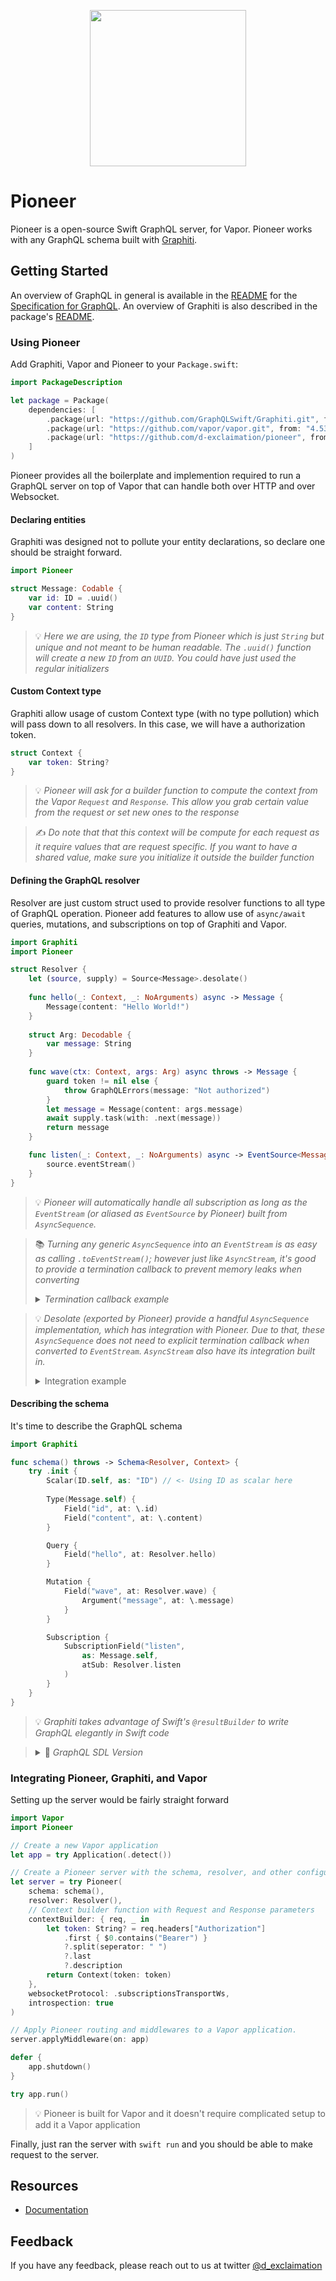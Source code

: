 <p align="center">
    <img src="./pioneer.png" width="250" />
</p>

<p align="center"> 
    <h1>Pioneer</h1>
</p>

Pioneer is a open-source Swift GraphQL server, for Vapor. Pioneer works with any GraphQL schema built with [Graphiti](https://github.com/GraphQLSwift/Graphiti).

## Getting Started

An overview of GraphQL in general is available in the [README](https://github.com/facebook/graphql/blob/master/README.md) for the [Specification for GraphQL](https://github.com/facebook/graphql). An overview of Graphiti is also described in the package's [README](https://github.com/GraphQLSwift/Graphiti/blob/master/README.md).

### Using Pioneer

Add Graphiti, Vapor and Pioneer to your `Package.swift`:

```swift
import PackageDescription

let package = Package(
    dependencies: [
        .package(url: "https://github.com/GraphQLSwift/Graphiti.git", from: "1.0.0"),
        .package(url: "https://github.com/vapor/vapor.git", from: "4.53.0"),
        .package(url: "https://github.com/d-exclaimation/pioneer", from: "0.1.2")
    ]
)
```

Pioneer provides all the boilerplate and implemention required to run a GraphQL server on top of Vapor that can handle both over HTTP and over Websocket.

#### Declaring entities

Graphiti was designed not to pollute your entity declarations, so declare one should be straight forward.

```swift
import Pioneer

struct Message: Codable {
    var id: ID = .uuid()
    var content: String 
}

```

> 💡  _Here we are using, the `ID` type from Pioneer which is just `String` but unique and not meant to be human readable. The `.uuid()` function will create a new `ID` from an `UUID`. You could have just used the regular initializers_


#### Custom Context type

Graphiti allow usage of custom Context type (with no type pollution) which will pass down to all resolvers. In this case, we will have a authorization token.

```swift
struct Context {
    var token: String?
}
```

> 💡  _Pioneer will ask for a builder function to compute the context from the Vapor `Request` and `Response`. This allow you grab certain value from the request or set new ones to the response_

> ✍️ _Do note that that this context will be compute for each request as it require values that are request specific. If you want to have a shared value, make sure you initialize it outside the builder function_

#### Defining the GraphQL resolver

Resolver are just custom struct used to provide resolver functions to all type of GraphQL operation. Pioneer add features to allow use of `async/await` queries, mutations, and subscriptions on top of Graphiti and Vapor.

```swift
import Graphiti
import Pioneer

struct Resolver {
    let (source, supply) = Source<Message>.desolate()
    
    func hello(_: Context, _: NoArguments) async -> Message { 
        Message(content: "Hello World!")
    }
    
    struct Arg: Decodable { 
        var message: String 
    }
    
    func wave(ctx: Context, args: Arg) async throws -> Message {
        guard token != nil else {
            throw GraphQLErrors(message: "Not authorized")
        }
        let message = Message(content: args.message)
        await supply.task(with: .next(message))
        return message
    }

    func listen(_: Context, _: NoArguments) async -> EventSource<Message> {
        source.eventStream()
    }
}
```

> 💡 _Pioneer will automatically handle all subscription as long as the `EventStream` (or aliased as `EventSource` by Pioneer) built from `AsyncSequence`._

<blockquote>

📚 _Turning any generic `AsyncSequence` into an `EventStream` is as easy as calling `.toEventStream()`; however just like `AsyncStream`, it's good to provide a termination callback to prevent memory leaks when converting_

<details>
<summary><i>Termination callback example</i></summary>

```swift
let stream = MyAsyncSequence<Message>(...)

stream.toEventStream(
    // Require here as it cannot access `AsyncStream.Continuation.onTermination`
    onTermination: {
        // deallocate resources
    }
)
```

</details>
</blockquote>

<blockquote>

💡 _Desolate (exported by Pioneer) provide a handful `AsyncSequence` implementation, which has integration with Pioneer. Due to that, these `AsyncSequence` does not need to explicit termination callback when converted to `EventStream`. `AsyncStream` also have its integration built in._

<details>
<summary>Integration example</summary>

```swift
let nozzle = Nozzle<Message>.single(.init(content: "Hello"))

let eventStream0: EventStream<Message> = nozzle.toEventStream() 

let source = Source<Message>()

let eventStream1: EventStream<Message> = source.eventStream()

let reservoir = Reservoir<String, Message>()

let eventStream2: EventStream<Message> = reservoir.eventStream(for: "some-key")

let stream = AsyncStream<Message> { continuation in 
    // Will use this termination callback, if not specified otherwise
    continuation.onTermination = { @Sendable _ in
        // .. do something
    }
}

let eventStream2: EventStream<Message> = stream.toEventStream()
```

</details>

</blockquote>

#### Describing the schema

It's time to describe the GraphQL schema

```swift
import Graphiti

func schema() throws -> Schema<Resolver, Context> {
    try .init {
        Scalar(ID.self, as: "ID") // <- Using ID as scalar here
        
        Type(Message.self) {
            Field("id", at: \.id)
            Field("content", at: \.content)
        }

        Query {
            Field("hello", at: Resolver.hello)
        }

        Mutation {
            Field("wave", at: Resolver.wave) {
                Argument("message", at: \.message)
            }
        }

        Subscription {
            SubscriptionField("listen", 
                as: Message.self, 
                atSub: Resolver.listen
            )
        } 
    }
}
```

> 💡 _Graphiti takes advantage of Swift's `@resultBuilder` to write GraphQL elegantly in Swift code_

<blockquote>
<details>
<summary>🍇 <i>GraphQL SDL Version</i></summary>

```graphql
type Messsage {
    id: ID!
    content: String!
}

type Query {
    hello: String!
}

type Mutation {
    wave(message: String!): Message!
}

type Subscription {
    listen: Message!
}

schema {
    query: Query,
    mutation: Mutation,
    subscription: Subscription
}
```

</details>
</blockquote>

### Integrating Pioneer, Graphiti, and Vapor

Setting up the server would be fairly straight forward

```swift
import Vapor
import Pioneer

// Create a new Vapor application
let app = try Application(.detect())

// Create a Pioneer server with the schema, resolver, and other configurations
let server = try Pioneer(
    schema: schema(), 
    resolver: Resolver(),
    // Context builder function with Request and Response parameters
    contextBuilder: { req, _ in 
        let token: String? = req.headers["Authorization"]
            .first { $0.contains("Bearer") }
            ?.split(seperator: " ")
            ?.last
            ?.description
        return Context(token: token)
    },
    websocketProtocol: .subscriptionsTransportWs, 
    introspection: true	
)

// Apply Pioneer routing and middlewares to a Vapor application.
server.applyMiddleware(on: app)

defer { 
    app.shutdown() 
}

try app.run()
```

> 💡 Pioneer is built for Vapor and it doesn't require complicated setup to add it a Vapor application

Finally, just ran the server with `swift run` and you should be able to make request to the server.

## Resources

- [Documentation](https://github.com/d-exclaimation/pioneer/blob/main/Sources/Pioneer/Pioneer.swift)

## Feedback

If you have any feedback, please reach out to us at twitter [@d_exclaimation](https://www.twitter.com/d_exclaimation)
